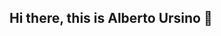 ## Hi there, this is Alberto Ursino 👋

<!---
- 🐍 **Python** is my main programming language
- 🧼 I use **[pre-commit](https://pre-commit.com/)**
- ⚡ I use **[Poetry](https://python-poetry.org/)**


<div align="center">

![](https://komarev.com/ghpvc/?username=albertoursino&color=blueviolet&style=for-the-badge)

<a href="https://www.hackerrank.com/profile/albertoursino98">![](https://img.shields.io/badge/HackerRank-blue?logo=hackerrank)</a> <a href="https://leetcode.com/u/albertoursino/">![](https://img.shields.io/badge/LeetCode-red?logo=leetcode
)</a>

</div>
-->
